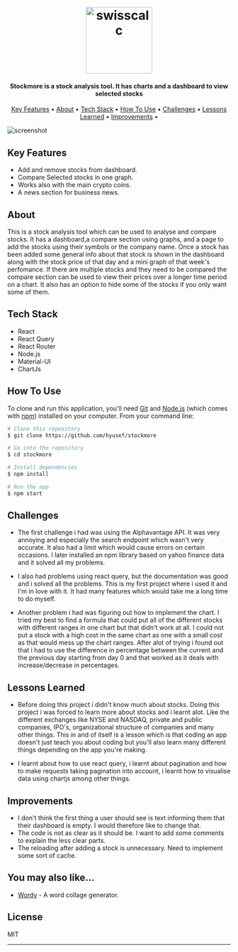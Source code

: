 <h1 align="center">
  <br>
  <a href="https://swisscalc.netlify.app/"><img src="https://user-images.githubusercontent.com/61304986/175812653-86d7a497-c977-4a42-991d-dd4ff157049b.png" alt="swisscalc" width="150"></a>

</h1>

<h4 align="center">Stockmore is a stock analysis tool. It has charts and a dashboard to view selected stocks </h4>




<p align="center">
  <a href="#key-features">Key Features</a> •
  <a href="#about">About</a> •
  <a href="#tech-stack">Tech Stack</a> •
  <a href="#how-to-use">How To Use</a> •
  <a href="#challenges">Challenges</a> •
  <a href="#lessons-learned">Lessons Learned</a> •
  <a href="#improvements">Improvements</a> •
</p>

![screenshot](https://user-images.githubusercontent.com/61304986/172940151-2b223749-7797-452a-8d34-0e77d53b5d4e.gif)

## Key Features

 
* Add and remove stocks from dashboard.
* Compare Selected stocks in one graph.
* Works also with the main crypto coins.
* A news section for business news.


## About
<p> This is a stock analysis tool which can be used to analyse and compare stocks. It has a dashboard,a compare section using graphs, and a page to add the stocks using their symbols or the company name. Once a stock has been added some general info about that stock is shown in the dashboard along with the stock price of that day and a mini graph of that week's perfomance. If there are multiple stocks and they need to be compared the compare section can be used to view their prices over a longer time period on a chart. It also has an option to hide some of the stocks if you only want some of them. </p>

## Tech Stack
* React 
* React Query 
* React Router
* Node.js
* Material-UI 
* ChartJs 


## How To Use

To clone and run this application, you'll need [Git](https://git-scm.com) and [Node.js](https://nodejs.org/en/download/) (which comes with [npm](http://npmjs.com)) installed on your computer. From your command line:

```bash
# Clone this repository
$ git clone https://github.com/hyusef/stockmore

# Go into the repository
$ cd stockmore

# Install dependencies
$ npm install

# Run the app
$ npm start
```

## Challenges
* The first challenge i had was using the Alphavantage API. It was very annoying and especially the search endpoint which wasn't very accurate. It also had a limit which would cause errors on certain occasions. I later installed an npm library based on yahoo finance data and it solved all my problems. 

* I also had problems using react query, but the documentation was good and i solved all the problems. This is my first project where i used it and I'm in love with it. It had many features which would take me a long time to do myself. 

* Another problem i had was figuring out how to implement the chart. I tried my best to find a formula that could put all of the different stocks with different ranges in one chart but that didn't work at all. I could not put a stock with a high cost in the same chart as one with a small cost as that would mess up the chart ranges. After alot of trying i found out that i had to use the difference in percentage between the current and the previous day  starting from day 0 and that worked as it deals with increase/decrease in percentages.





## Lessons Learned
* Before doing this project i didn't know much about stocks. Doing this project i was forced to learn more about stocks and i learnt alot. Like the different exchanges like NYSE and NASDAQ, private and public companies, IPO's, organizational structure of companies and many other things. This in and of itself is a lesson which is that coding an app doesn't just teach you about coding but you'll also learn many different things depending on the app you're making.

* I learnt about how to use react query, i learnt about pagination and how to make requests taking pagination into account, i learnt how to  visualise data using chartjs among other things.

## Improvements

* I don't think the first thing a user should see is text informing them that their dashboard is empty. I would therefore like to change that.
* The code is not as clear as it should be. I want to add some comments to explain the less clear parts.
* The reloading after adding a stock is unnecessary. Need to implement some sort of cache.


## You may also like...

- [Wordy](https://github.com/hyusef/wordy) - A word collage generator. 

## License

MIT

---



